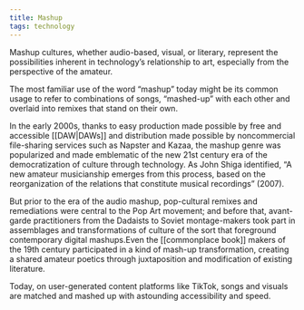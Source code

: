 ```yaml
---
title: Mashup
tags: technology
---
```


Mashup cultures, whether audio-based, visual, or literary, represent the possibilities inherent in technology’s relationship to art, especially from the perspective of the amateur. 

The most familiar use of the word “mashup” today might be its common usage to refer to combinations of songs, “mashed-up” with each other and overlaid into remixes that stand on their own. 

In the early 2000s, thanks to easy production made possible by free and accessible [[DAW|DAWs]] and distribution made possible by noncommercial file-sharing services such as Napster and Kazaa, the mashup genre was popularized and made emblematic of the new 21st century era of the democratization of culture through technology. As John Shiga identified, “A new amateur musicianship emerges from this process, based on the reorganization of the relations that constitute musical recordings” (2007). 

But prior to the era of the audio mashup, pop-cultural remixes and remediations were central to the Pop Art movement; and before that, avant-garde practitioners from the Dadaists to Soviet montage-makers took part in assemblages and transformations of culture of the sort that foreground contemporary digital mashups.Even the [[commonplace book]] makers of the 19th century participated in a kind of mash-up transformation, creating a shared amateur poetics through juxtaposition and modification of existing literature. 

Today, on user-generated content platforms like TikTok, songs and visuals are matched and mashed up with astounding accessibility and speed.